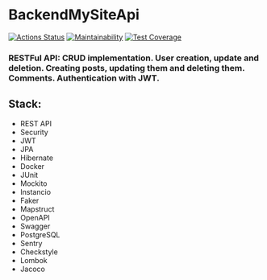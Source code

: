 # BackendMySiteApi

[![Actions Status](https://github.com/bjrunning/BackendMySiteApi/actions/workflows/main.yml/badge.svg)](https://github.com/bjrunning/BackendMySiteApi/actions/workflows/main.yml)
[![Maintainability](https://api.codeclimate.com/v1/badges/5fc98d2cc5c44fb2ad42/maintainability)](https://codeclimate.com/github/bjrunning/BackendMySiteApi/maintainability)
[![Test Coverage](https://api.codeclimate.com/v1/badges/5fc98d2cc5c44fb2ad42/test_coverage)](https://codeclimate.com/github/bjrunning/BackendMySiteApi/test_coverage)

### RESTFul API: CRUD implementation. User creation, update and deletion. Creating posts, updating them and deleting them. Comments. Authentication with JWT.

## Stack: 
- REST API
- Security
- JWT
- JPA
- Hibernate
- Docker
- JUnit
- Mockito
- Instancio
- Faker
- Mapstruct
- OpenAPI
- Swagger
- PostgreSQL
- Sentry
- Checkstyle
- Lombok
- Jacoco